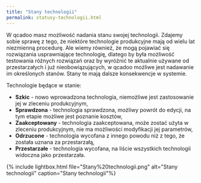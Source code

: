 ```yaml
---
title: "Stany technologii"
permalink: statusy-technologii.html 
---
```


W qcadoo masz możliwość nadania stanu swojej technologii. Zdajemy sobie sprawę z tego, że niektóre technologie produkcyjne mają od wielu lat niezmienną procedurę. Ale wiemy również, że mogą pojawiać się rozwiązania usprawniające technologię, dlatego by była możliwość testowania różnych rozwiązań oraz by wyróżnić te aktualnie używane od przestarzałych i już nieobowiązujących, w qcadoo możliwe jest nadawanie im określonych stanów. Stany te mają dalsze konsekwencje w systemie.

Technologie będące w stanie:

- **Szkic** - nowo wprowadzona technologia, niemożliwe jest zastosowanie jej w zleceniu produkcyjnym,
- **Sprawdzona** - technologia sprawdzona, możliwy powrót do edycji, na tym etapie możliwe jest poznanie kosztów,
- **Zaakceptowany** - technologia zaakceptowana, może zostać użyta w zleceniu produkcyjnym, nie ma możliwości modyfikacji jej parametrów,
- **Odrzucone** - technologia wycofana z innego powodu niż z tego, że została uznana za przestarzałą,
- **Przestarzałe** - technologia wycofana, na liście wszystkich technologii widoczna jako przestarzała.

{% include lightbox.html file="Stany%20technologii.png" alt="Stany technologii" caption="Stany technologii"%}


